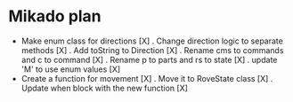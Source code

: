 
# Mikado plan 

+ Make enum class for directions [X]
    . Change direction logic to separate methods [X]
    . Add toString to Direction [X]
    . Rename cms to commands and c to command [X]
    . Rename p to parts and rs to state [X]
    . update 'M' to use enum values [X]
+ Create a function for movement [X]
    . Move it to RoveState class [X]
    . Update when block with the new function [X]
